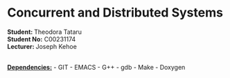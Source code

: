 # Concurrent and Distributed Systems

<b>Student: </b> Theodora Tataru <br>
<b>Student No:</b> C00231174 <br>
<b>Lecturer: </b> Joseph Kehoe <br> <br>

<u><b>Dependencies:</u></b>
	- GIT
	- EMACS
	- G++
	- gdb
	- Make
	- Doxygen 
